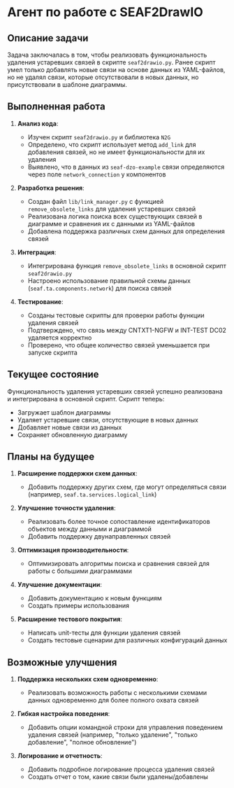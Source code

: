 # Агент по работе с SEAF2DrawIO

## Описание задачи

Задача заключалась в том, чтобы реализовать функциональность удаления устаревших связей в скрипте `seaf2drawio.py`. Ранее скрипт умел только добавлять новые связи на основе данных из YAML-файлов, но не удалял связи, которые отсутствовали в новых данных, но присутствовали в шаблоне диаграммы.

## Выполненная работа

1. **Анализ кода**: 
   - Изучен скрипт `seaf2drawio.py` и библиотека `N2G`
   - Определено, что скрипт использует метод `add_link` для добавления связей, но не имеет функциональности для их удаления
   - Выявлено, что в данных из `seaf-dzo-example` связи определяются через поле `network_connection` у компонентов

2. **Разработка решения**:
   - Создан файл `lib/link_manager.py` с функцией `remove_obsolete_links` для удаления устаревших связей
   - Реализована логика поиска всех существующих связей в диаграмме и сравнения их с данными из YAML-файлов
   - Добавлена поддержка различных схем данных для определения связей

3. **Интеграция**:
   - Интегрирована функция `remove_obsolete_links` в основной скрипт `seaf2drawio.py`
   - Настроено использование правильной схемы данных (`seaf.ta.components.network`) для поиска связей

4. **Тестирование**:
   - Созданы тестовые скрипты для проверки работы функции удаления связей
   - Подтверждено, что связь между CNTXT1-NGFW и INT-TEST DC02 удаляется корректно
   - Проверено, что общее количество связей уменьшается при запуске скрипта

## Текущее состояние

Функциональность удаления устаревших связей успешно реализована и интегрирована в основной скрипт. Скрипт теперь:
- Загружает шаблон диаграммы
- Удаляет устаревшие связи, отсутствующие в новых данных
- Добавляет новые связи из данных
- Сохраняет обновленную диаграмму

## Планы на будущее

1. **Расширение поддержки схем данных**:
   - Добавить поддержку других схем, где могут определяться связи (например, `seaf.ta.services.logical_link`)

2. **Улучшение точности удаления**:
   - Реализовать более точное сопоставление идентификаторов объектов между данными и диаграммой
   - Добавить поддержку двунаправленных связей

3. **Оптимизация производительности**:
   - Оптимизировать алгоритмы поиска и сравнения связей для работы с большими диаграммами

4. **Улучшение документации**:
   - Добавить документацию к новым функциям
   - Создать примеры использования

5. **Расширение тестового покрытия**:
   - Написать unit-тесты для функции удаления связей
   - Создать тестовые сценарии для различных конфигураций данных

## Возможные улучшения

1. **Поддержка нескольких схем одновременно**:
   - Реализовать возможность работы с несколькими схемами данных одновременно для более полного охвата связей

2. **Гибкая настройка поведения**:
   - Добавить опции командной строки для управления поведением удаления связей (например, "только удаление", "только добавление", "полное обновление")

3. **Логирование и отчетность**:
   - Добавить подробное логирование процесса удаления связей
   - Создать отчет о том, какие связи были удалены/добавлены